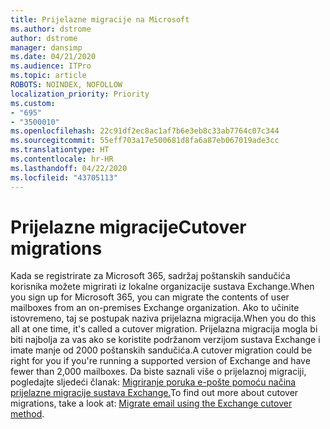 ```yaml
---
title: Prijelazne migracije na Microsoft
ms.author: dstrome
author: dstrome
manager: dansimp
ms.date: 04/21/2020
ms.audience: ITPro
ms.topic: article
ROBOTS: NOINDEX, NOFOLLOW
localization_priority: Priority
ms.custom:
- "695"
- "3500010"
ms.openlocfilehash: 22c91df2ec8ac1af7b6e3eb8c33ab7764c07c344
ms.sourcegitcommit: 55eff703a17e500681d8fa6a87eb067019ade3cc
ms.translationtype: HT
ms.contentlocale: hr-HR
ms.lasthandoff: 04/22/2020
ms.locfileid: "43705113"
---
```

# <a name="cutover-migrations"></a><span data-ttu-id="39141-102">Prijelazne migracije</span><span class="sxs-lookup"><span data-stu-id="39141-102">Cutover migrations</span></span>

<span data-ttu-id="39141-103">Kada se registrirate za Microsoft 365, sadržaj poštanskih sandučića korisnika možete migrirati iz lokalne organizacije sustava Exchange.</span><span class="sxs-lookup"><span data-stu-id="39141-103">When you sign up for Microsoft 365, you can migrate the contents of user mailboxes from an on-premises Exchange organization.</span></span> <span data-ttu-id="39141-104">Ako to učinite istovremeno, taj se postupak naziva prijelazna migracija.</span><span class="sxs-lookup"><span data-stu-id="39141-104">When you do this all at one time, it's called a cutover migration.</span></span> <span data-ttu-id="39141-105">Prijelazna migracija mogla bi biti najbolja za vas ako se koristite podržanom verzijom sustava Exchange i imate manje od 2000 poštanskih sandučića.</span><span class="sxs-lookup"><span data-stu-id="39141-105">A cutover migration could be right for you if you're running a supported version of Exchange and have fewer than 2,000 mailboxes.</span></span> <span data-ttu-id="39141-106">Da biste saznali više o prijelaznoj migraciji, pogledajte sljedeći članak: [Migriranje poruka e-pošte pomoću načina prijelazne migracije sustava Exchange.](https://docs.microsoft.com/Exchange/mailbox-migration/cutover-migration-to-office-365)</span><span class="sxs-lookup"><span data-stu-id="39141-106">To find out more about cutover migrations, take a look at: [Migrate email using the Exchange cutover method](https://docs.microsoft.com/Exchange/mailbox-migration/cutover-migration-to-office-365).</span></span>
  